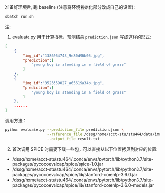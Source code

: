 准备好环境后, 跑 baseline (注意将环境初始化部分改成自己的设置):

```bash
sbatch run.sh
```


注: 
1. evaluate.py 用于计算指标，预测结果 `prediction.json` 写成这样的形式:
```json
[
    {
        "img_id":"1386964743_9e80d96b05.jpg",
        "prediction":[
            "young boy is standing in a field of grass"
        ]
    },
    {
        "img_id":"3523559027_a65619a34b.jpg",
        "prediction":[
            "young boy is standing in a field of grass"
        ]
    },
    ......
]
```
调用方法：
```bash
python evaluate.py --prediction_file prediction.json \
                   --reference_file /dssg/home/acct-stu/stu464/data/image_caption/caption.txt \
                   --output_file result.txt
```
2. 首次调用 SPICE 时需要下载一些包，可以直接从以下位置拷贝到对应的位置:
* /dssg/home/acct-stu/stu464/.conda/envs/pytorch/lib/python3.7/site-packages/pycocoevalcap/spice/spice-1.0.jar
* /dssg/home/acct-stu/stu464/.conda/envs/pytorch/lib/python3.7/site-packages/pycocoevalcap/spice/lib/stanford-corenlp-3.6.0.jar
* /dssg/home/acct-stu/stu464/.conda/envs/pytorch/lib/python3.7/site-packages/pycocoevalcap/spice/lib/stanford-corenlp-3.6.0-models.jar
